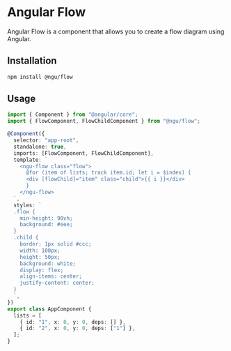 # Angular Flow

Angular Flow is a component that allows you to create a flow diagram using Angular.

## Installation

```bash
npm install @ngu/flow
```

## Usage

```ts
import { Component } from "@angular/core";
import { FlowComponent, FlowChildComponent } from "@ngu/flow";

@Component({
  selector: "app-root",
  standalone: true,
  imports: [FlowComponent, FlowChildComponent],
  template: `
    <ngu-flow class="flow">
      @for (item of lists; track item.id; let i = $index) {
      <div [flowChild]="item" class="child">{{ i }}</div>
      }
    </ngu-flow>
  `,
  styles: `
  .flow {
    min-height: 90vh;
    background: #eee;
  }
  .child {
    border: 1px solid #ccc;
    width: 100px;
    height: 50px;
    background: white;
    display: flex;
    align-items: center;
    justify-content: center;
  }
  `,
})
export class AppComponent {
  lists = [
    { id: "1", x: 0, y: 0, deps: [] },
    { id: "2", x: 0, y: 0, deps: ["1"] },
  ];
}
```

